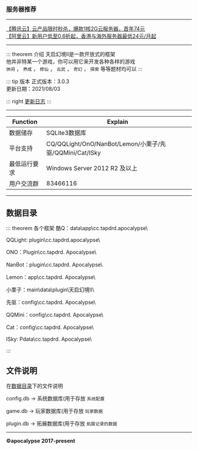 ### 服务器推荐
<hr>
<a href='https://cloud.tencent.com/act/cps/redirect?redirect=1077&cps_key=55fd9d811f5203b0742169fa31102df4&from=console'>
【腾讯云】云产品限时秒杀，爆款1核2G云服务器，首年74元
</a>
<br>
<a href='https://www.aliyun.com/daily-act/ecs/activity_selection?userCode=x4u0utxu'>
【阿里云】新用户低至0.6折起，香港与海外服务器最低24元/月起
</a>
<hr>

::: theorem 介绍
天启幻境II是一款开放式的框架<br>
他并非特某一个游戏，你可以用它来开发各种各样的游戏<br>
`休闲` ， `养成` ， `修仙` ， `古武` ， `奇幻` ， `探索` 等等题材均可以
:::

::: tip 版本
正式版本：3.0.3<br>
更新日期：2021/08/03<br>

::: right
[更新日志](../update/)
:::

*****
|   Function |  Explain  |
| --- | --- |
|  数据储存  |  SQLite3数据库  |
|  平台支持  |  CQ/QQLight/OnO/NanBot/Lemon/小栗子/先驱/QQMini/Cat/ISky|
|  最低运行要求  |  Windows Server 2012 R2 及以上|
|  用户交流群  |  83466116|
*****

## 数据目录

::: theorem 各个框架
酷Q：data\app\cc.tapdrd.apocalypse\

QQLight: plugin\cc.tapdrd.apocalypse\

ONO：Plugin\cc.tapdrd. Apocalypse\

NanBot：plugin\cc.tapdrd. Apocalypse\

Lemon：app\cc.tapdrd. Apocalypse\

小栗子：main\data\plugin\天启幻境II\

先驱：config\cc.tapdrd. Apocalypse\

QQMini：config\cc.tapdrd. Apocalypse\

Cat：config\cc.tapdrd. Apocalypse\

ISky: Pdata\cc.tapdrd. Apocalypse\

:::

## 文件说明

在[数据目录](#数据目录)下的文件说明

config.db   -> 系统数据库(用于存放 `系统配置`

game.db     -> 玩家数据库(用于存放 `玩家数据`

plugin.db   -> 拓展数据库(用于存放 `拓展记录的数据`

---

**©apocalypse 2017-present**
